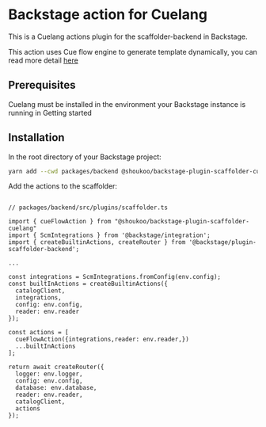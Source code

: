 # Backstage action for Cuelang
This is a Cuelang actions plugin for the scaffolder-backend in Backstage.

This action uses Cue flow engine to generate template dynamically, you can read more detail [here](https://cuetorials.com/go-api/workflows/custom/)

## Prerequisites
Cuelang must be installed in the environment your Backstage instance is running in
Getting started

## Installation 
In the root directory of your Backstage project:
```bash 
yarn add --cwd packages/backend @shoukoo/backstage-plugin-scaffolder-cuelang
```

Add the actions to the scaffolder:
```

// packages/backend/src/plugins/scaffolder.ts

import { cueFlowAction } from "@shoukoo/backstage-plugin-scaffolder-cuelang"
import { ScmIntegrations } from '@backstage/integration';
import { createBuiltinActions, createRouter } from '@backstage/plugin-scaffolder-backend';

...

const integrations = ScmIntegrations.fromConfig(env.config);
const builtInActions = createBuiltinActions({
  catalogClient,
  integrations,
  config: env.config,
  reader: env.reader
});

const actions = [
  cueFlowAction({integrations,reader: env.reader,})
  ...builtInActions
];

return await createRouter({
  logger: env.logger,
  config: env.config,
  database: env.database,
  reader: env.reader,
  catalogClient,
  actions
});
```
